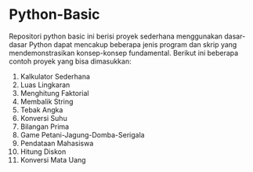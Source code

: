 # Python-Basic
Repositori python basic ini berisi proyek sederhana menggunakan dasar-dasar Python dapat mencakup beberapa jenis program dan skrip yang mendemonstrasikan konsep-konsep fundamental. Berikut ini beberapa contoh proyek yang bisa dimasukkan:
1. Kalkulator Sederhana
2. Luas Lingkaran
3. Menghitung Faktorial
4. Membalik String
5. Tebak Angka
6. Konversi Suhu
7. Bilangan Prima
8. Game Petani-Jagung-Domba-Serigala
9. Pendataan Mahasiswa
10. Hitung Diskon
11. Konversi Mata Uang
